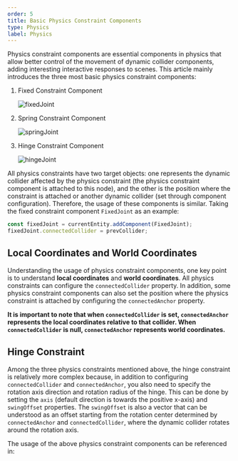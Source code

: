 ```yaml
---
order: 5
title: Basic Physics Constraint Components
type: Physics
label: Physics
---
```


Physics constraint components are essential components in physics that allow better control of the movement of dynamic collider components, adding interesting interactive responses to scenes. This article mainly introduces the three most basic physics constraint components:

1. Fixed Constraint Component

   ![fixedJoint](https://gameworksdocs.nvidia.com/PhysX/4.1/documentation/physxguide/_images/fixedJoint.png)
2. Spring Constraint Component

   ![springJoint](https://gameworksdocs.nvidia.com/PhysX/4.1/documentation/physxguide/_images/distanceJoint.png)
3. Hinge Constraint Component

   ![hingeJoint](https://gameworksdocs.nvidia.com/PhysX/4.1/documentation/physxguide/_images/revoluteJoint.png)

All physics constraints have two target objects: one represents the dynamic collider affected by the physics constraint (the physics constraint component is attached to this node), and the other is the position where the constraint is attached or another dynamic collider (set through component configuration).
Therefore, the usage of these components is similar. Taking the fixed constraint component `FixedJoint` as an example:

```typescript
const fixedJoint = currentEntity.addComponent(FixedJoint);
fixedJoint.connectedCollider = prevCollider;
```

## Local Coordinates and World Coordinates

Understanding the usage of physics constraint components, one key point is to understand **local coordinates** and **world coordinates**. All physics constraints can configure the `connectedCollider` property.
In addition, some physics constraint components can also set the position where the physics constraint is attached by configuring the `connectedAnchor` property.

**It is important to note that when `connectedCollider` is set, `connectedAnchor` represents the local coordinates relative to that collider. When `connectedCollider` is null, `connectedAnchor` represents world coordinates.**

## Hinge Constraint

Among the three physics constraints mentioned above, the hinge constraint is relatively more complex because, in addition to configuring `connectedCollider` and `connectedAnchor`, you also need to specify the rotation axis direction and rotation radius of the hinge. This can be done by setting the `axis` (default direction is towards the positive x-axis) and `swingOffset` properties.
The `swingOffset` is also a vector that can be understood as an offset starting from the rotation center determined by `connectedAnchor` and `connectedCollider`, where the dynamic collider rotates around the rotation axis.

The usage of the above physics constraint components can be referenced in:
<playground src="physx-joint-basic.ts"></playground>
